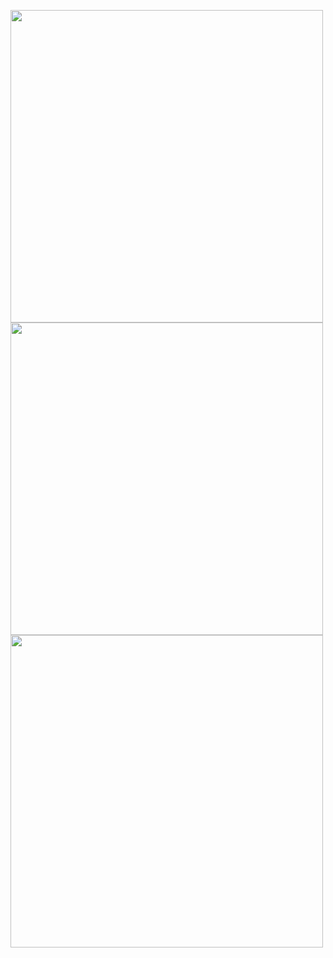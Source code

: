 
<p float="left">
<img src="https://user-images.githubusercontent.com/86337946/192108795-39962383-a4c8-45da-aa9d-a198eb55bff0.png" height="500">

<img src="https://user-images.githubusercontent.com/86337946/192108799-953b08eb-ac3d-4bfd-b853-b3441860027b.png" height="500">

<img src="https://user-images.githubusercontent.com/86337946/192108802-235c49ce-c427-48ee-9ebb-ce2e1378c81a.png" height="500">
   
 </p>
